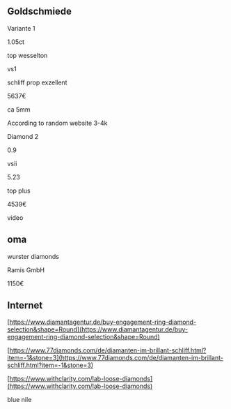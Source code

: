 ## Goldschmiede

Variante 1

1.05ct

top wesselton

vs1

schliff prop exzellent

5637€

ca 5mm

According to random website 3-4k

Diamond 2

0.9

vsii

5.23

top plus

4539€

video

## oma

wurster diamonds

Ramis GmbH

1150€

## Internet

[https://www.diamantagentur.de/buy-engagement-ring-diamond-selection&shape=Round](https://www.diamantagentur.de/buy-engagement-ring-diamond-selection&shape=Round)

[https://www.77diamonds.com/de/diamanten-im-brillant-schliff.html?item=-1&stone=3](https://www.77diamonds.com/de/diamanten-im-brillant-schliff.html?item=-1&stone=3)

[https://www.withclarity.com/lab-loose-diamonds](https://www.withclarity.com/lab-loose-diamonds)

blue nile



